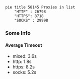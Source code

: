 
```mermaid
pie title 58145 Proxies in list
    "HTTP" : 26798
    "HTTPS": 8718
    "SOCKS" : 29998
```

### Some Info
#### Average Timeout

- mixed: 3.6s
- http: 1.8s
- https: 8.2s
- socks: 5.2s